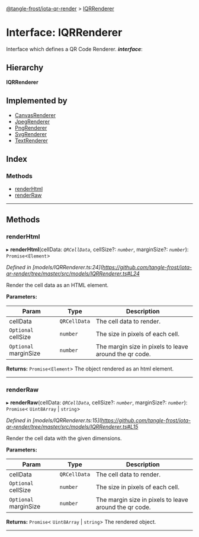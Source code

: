 [@tangle-frost/iota-qr-render](../README.md) > [IQRRenderer](../interfaces/iqrrenderer.md)

# Interface: IQRRenderer

Interface which defines a QR Code Renderer.
*__interface__*: 

## Hierarchy

**IQRRenderer**

## Implemented by

* [CanvasRenderer](../classes/canvasrenderer.md)
* [JpegRenderer](../classes/jpegrenderer.md)
* [PngRenderer](../classes/pngrenderer.md)
* [SvgRenderer](../classes/svgrenderer.md)
* [TextRenderer](../classes/textrenderer.md)

## Index

### Methods

* [renderHtml](iqrrenderer.md#renderhtml)
* [renderRaw](iqrrenderer.md#renderraw)

---

## Methods

<a id="renderhtml"></a>

###  renderHtml

▸ **renderHtml**(cellData: *`QRCellData`*, cellSize?: *`number`*, marginSize?: *`number`*): `Promise`<`Element`>

*Defined in [models/IQRRenderer.ts:24](https://github.com/tangle-frost/iota-qr-render/tree/master/src/models/IQRRenderer.ts#L24*

Render the cell data as an HTML element.

**Parameters:**

| Param | Type | Description |
| ------ | ------ | ------ |
| cellData | `QRCellData` |  The cell data to render. |
| `Optional` cellSize | `number` |  The size in pixels of each cell. |
| `Optional` marginSize | `number` |  The margin size in pixels to leave around the qr code. |

**Returns:** `Promise`<`Element`>
The object rendered as an html element.

___
<a id="renderraw"></a>

###  renderRaw

▸ **renderRaw**(cellData: *`QRCellData`*, cellSize?: *`number`*, marginSize?: *`number`*): `Promise`< `Uint8Array` &#124; `string`>

*Defined in [models/IQRRenderer.ts:15](https://github.com/tangle-frost/iota-qr-render/tree/master/src/models/IQRRenderer.ts#L15*

Render the cell data with the given dimensions.

**Parameters:**

| Param | Type | Description |
| ------ | ------ | ------ |
| cellData | `QRCellData` |  The cell data to render. |
| `Optional` cellSize | `number` |  The size in pixels of each cell. |
| `Optional` marginSize | `number` |  The margin size in pixels to leave around the qr code. |

**Returns:** `Promise`< `Uint8Array` &#124; `string`>
The rendered object.

___

